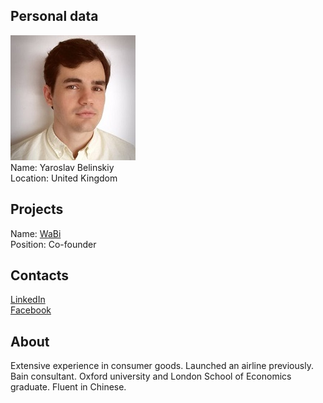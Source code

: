 ## Personal data
![yaroslav belinskiy photo](photo/yaroslav_belinskiy.jpg)  
Name:   Yaroslav Belinskiy  
Location: United Kingdom  
## Projects 
Name: [WaBi](../projects/wabi.md)  
Position: Co-founder   
## Contacts
[LinkedIn](https://www.linkedin.com/in/yaroslavbelinskiy/)      
[Facebook](https://www.facebook.com/ybelinskiy)
## About
Extensive experience in consumer goods. Launched an airline previously. Bain consultant.
Oxford university and London School of Economics graduate. Fluent in Chinese.
